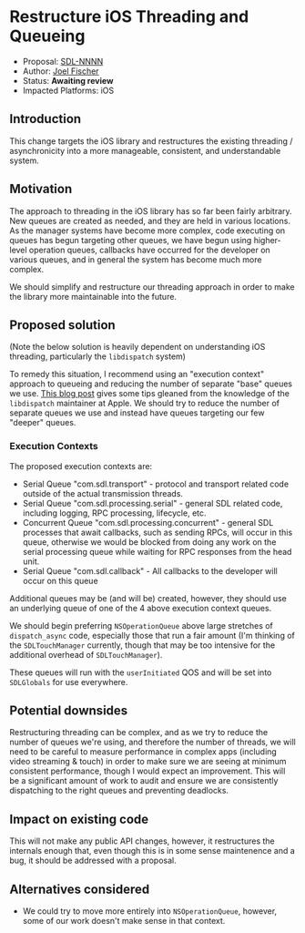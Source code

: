 # Restructure iOS Threading and Queueing

* Proposal: [SDL-NNNN](NNNN-restructure-ios-threading.md)
* Author: [Joel Fischer](https://github.com/joeljfischer)
* Status: **Awaiting review**
* Impacted Platforms: iOS

## Introduction

This change targets the iOS library and restructures the existing threading / asynchronicity into a more manageable, consistent, and understandable system.

## Motivation

The approach to threading in the iOS library has so far been fairly arbitrary. New queues are created as needed, and they are held in various locations. As the manager systems have become more complex, code executing on queues has begun targeting other queues, we have begun using higher-level operation queues, callbacks have occurred for the developer on various queues, and in general the system has become much more complex. 

We should simplify and restructure our threading approach in order to make the library more maintainable into the future.

## Proposed solution

(Note the below solution is heavily dependent on understanding iOS threading, particularly the `libdispatch` system)

To remedy this situation, I recommend using an "execution context" approach to queueing and reducing the number of separate "base" queues we use. [This blog post](https://gist.github.com/tclementdev/6af616354912b0347cdf6db159c37057) gives some tips gleaned from the knowledge of the `libdispatch` maintainer at Apple. We should try to reduce the number of separate queues we use and instead have queues targeting our few "deeper" queues.

### Execution Contexts

The proposed execution contexts are:

* Serial Queue "com.sdl.transport" - protocol and transport related code outside of the actual transmission threads.
* Serial Queue "com.sdl.processing.serial" - general SDL related code, including logging, RPC processing, lifecycle, etc.
* Concurrent Queue "com.sdl.processing.concurrent" - general SDL processes that await callbacks, such as sending RPCs, will occur in this queue, otherwise we would be blocked from doing any work on the serial processing queue while waiting for RPC responses from the head unit.
* Serial Queue "com.sdl.callback" - All callbacks to the developer will occur on this queue

Additional queues may be (and will be) created, however, they should use an underlying queue of one of the 4 above execution context queues.

We should begin preferring `NSOperationQueue` above large stretches of `dispatch_async` code, especially those that run a fair amount (I'm thinking of the `SDLTouchManager` currently, though that may be too intensive for the additional overhead of `SDLTouchManager`).

These queues will run with the `userInitiated` QOS and will be set into `SDLGlobals` for use everywhere.

## Potential downsides

Restructuring threading can be complex, and as we try to reduce the number of queues we're using, and therefore the number of threads, we will need to be careful to measure performance in complex apps (including video streaming & touch) in order to make sure we are seeing at minimum consistent performance, though I would expect an improvement. This will be a significant amount of work to audit and ensure we are consistently dispatching to the right queues and preventing deadlocks.

## Impact on existing code

This will not make any public API changes, however, it restructures the internals enough that, even though this is in some sense maintenence and a bug, it should be addressed with a proposal.

## Alternatives considered

* We could try to move more entirely into `NSOperationQueue`, however, some of our work doesn't make sense in that context.